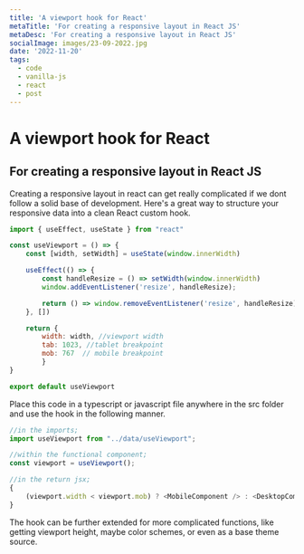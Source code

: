 ```yaml
---
title: 'A viewport hook for React'
metaTitle: 'For creating a responsive layout in React JS'
metaDesc: 'For creating a responsive layout in React JS'
socialImage: images/23-09-2022.jpg
date: '2022-11-20'
tags:
  - code
  - vanilla-js
  - react
  - post
---
```

# A viewport hook for React
## For creating a responsive layout in React JS
Creating a responsive layout in react can get really complicated if we dont follow a solid base of development. Here's a great way to structure your responsive data into a clean React custom hook.
```js
import { useEffect, useState } from "react"

const useViewport = () => {
    const [width, setWidth] = useState(window.innerWidth)

    useEffect(() => {
        const handleResize = () => setWidth(window.innerWidth)
        window.addEventListener('resize', handleResize);

        return () => window.removeEventListener('resize', handleResize)
    }, [])

    return { 
        width: width, //viewport width
        tab: 1023, //tablet breakpoint
        mob: 767  // mobile breakpoint
        }
}

export default useViewport
```
Place this code in a typescript or javascript file anywhere in the src folder and use the hook in the following manner.
```js
//in the imports;
import useViewport from "../data/useViewport";

//within the functional component;
const viewport = useViewport();

//in the return jsx;
{
    (viewport.width < viewport.mob) ? <MobileComponent /> : <DesktopComponent />
}
```
The hook can be further extended for more complicated functions, like getting viewport height, maybe color schemes, or even as a base theme source. 
